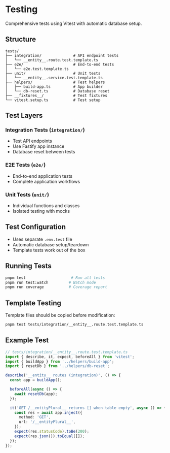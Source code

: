 # Testing

Comprehensive tests using Vitest with automatic database setup.

## Structure

```
tests/
├── integration/              # API endpoint tests
│   └── __entity__.route.test.template.ts
├── e2e/                      # End-to-end tests
│   └── e2e.test.template.ts
├── unit/                     # Unit tests
│   └── __entity__.service.test.template.ts
├── helpers/                  # Test helpers
│   ├── build-app.ts          # App builder
│   └── db-reset.ts           # Database reset
├── __fixtures__/             # Test fixtures
└── vitest.setup.ts           # Test setup
```

## Test Layers

### Integration Tests (`integration/`)

- Test API endpoints
- Use Fastify app instance
- Database reset between tests

### E2E Tests (`e2e/`)

- End-to-end application tests
- Complete application workflows

### Unit Tests (`unit/`)

- Individual functions and classes
- Isolated testing with mocks

## Test Configuration

- Uses separate `.env.test` file
- Automatic database setup/teardown
- Template tests work out of the box

## Running Tests

```bash
pnpm test                    # Run all tests
pnpm run test:watch         # Watch mode
pnpm run coverage           # Coverage report
```

## Template Testing

Template files should be copied before modification:

```bash
pnpm test tests/integration/__entity__.route.test.template.ts
```

## Example Test

```typescript
// tests/integration/__entity__.route.test.template.ts
import { describe, it, expect, beforeAll } from 'vitest';
import { buildApp } from '../helpers/build-app';
import { resetDb } from '../helpers/db-reset';

describe('__entity__ routes (integration)', () => {
  const app = buildApp();

  beforeAll(async () => {
    await resetDb(app);
  });

  it('GET /__entityPlural__ returns [] when table empty', async () => {
    const res = await app.inject({
      method: 'GET',
      url: '/__entityPlural__',
    });
    expect(res.statusCode).toBe(200);
    expect(res.json()).toEqual([]);
  });
});
```
